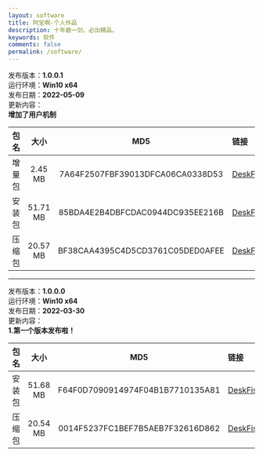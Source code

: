 ```yaml
---
layout: software
title: 阿宝啊-个人作品
description: 十年磨一剑，必出精品。
keywords: 软件
comments: false
permalink: /software/
---
```


发布版本：**1.0.0.1**  
运行环境：**Win10 x64**  
发布日期：**2022-05-09**  
更新内容：  
**增加了用户机制**  

包名 | 大小 | MD5 | 链接
:---: | :---: | :---: | :---
增量包 | 2.45 MB | 7A64F2507FBF39013DFCA06CA0338D53 | [DeskFish_1.0.0.1_DeltaPackage.7z](https://abaoa.cn/qapp/DeskFish/1.0.0.1/packages/DeskFish_1.0.0.1_DeltaPackage.7z)
安装包 | 51.71 MB | 85BDA4E2B4DBFCDAC0944DC935EE216B | [DeskFish_1.0.0.1_InstallPackage.exe](https://abaoa.cn/qapp/DeskFish/1.0.0.1/packages/DeskFish_1.0.0.1_InstallPackage.exe)
压缩包 | 20.57 MB | BF38CAA4395C4D5CD3761C05DED0AFEE | [DeskFish_1.0.0.1_FullPackage.7z](https://abaoa.cn/qapp/DeskFish/1.0.0.1/packages/DeskFish_1.0.0.1_FullPackage.7z)

***

发布版本：**1.0.0.0**  
运行环境：**Win10 x64**  
发布日期：**2022-03-30**  
更新内容：  
**1.第一个版本发布啦！**  


包名 | 大小 | MD5 | 链接
:---: | :---: | :---: | :---
安装包 | 51.68 MB | F64F0D7090914974F04B1B7710135A81 | [DeskFish_1.0.0.0_InstallPackage.exe](https://abaoa.cn/qapp/DeskFish/1.0.0.0/packages/DeskFish_1.0.0.0_InstallPackage.exe)
压缩包 | 20.54 MB | 0014F5237FC1BEF7B5AEB7F32616D862 | [DeskFish_1.0.0.0_FullPackage.7z](https://abaoa.cn/qapp/DeskFish/1.0.0.0/packages/DeskFish_1.0.0.0_FullPackage.7z)
